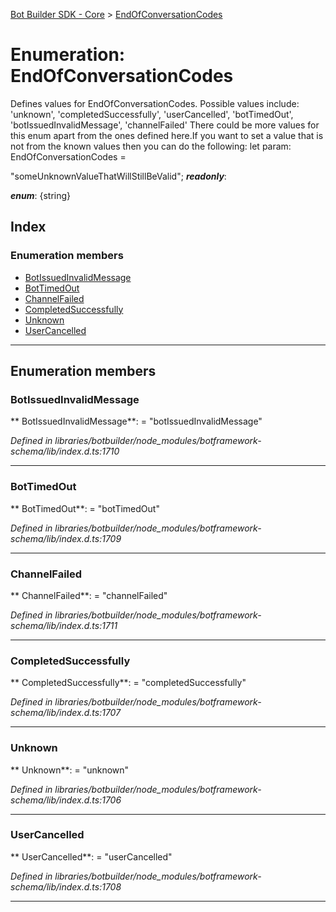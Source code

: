 [Bot Builder SDK - Core](../README.md) > [EndOfConversationCodes](../enums/botbuilder.endofconversationcodes.md)



# Enumeration: EndOfConversationCodes


Defines values for EndOfConversationCodes. Possible values include: 'unknown', 'completedSuccessfully', 'userCancelled', 'botTimedOut', 'botIssuedInvalidMessage', 'channelFailed' There could be more values for this enum apart from the ones defined here.If you want to set a value that is not from the known values then you can do the following: let param: EndOfConversationCodes =

<endofconversationcodes>"someUnknownValueThatWillStillBeValid";</endofconversationcodes>
*__readonly__*: 

*__enum__*: {string}


## Index

### Enumeration members

* [BotIssuedInvalidMessage](botbuilder.endofconversationcodes.md#botissuedinvalidmessage)
* [BotTimedOut](botbuilder.endofconversationcodes.md#bottimedout)
* [ChannelFailed](botbuilder.endofconversationcodes.md#channelfailed)
* [CompletedSuccessfully](botbuilder.endofconversationcodes.md#completedsuccessfully)
* [Unknown](botbuilder.endofconversationcodes.md#unknown)
* [UserCancelled](botbuilder.endofconversationcodes.md#usercancelled)



---
## Enumeration members
<a id="botissuedinvalidmessage"></a>

###  BotIssuedInvalidMessage

** BotIssuedInvalidMessage**:    = "botIssuedInvalidMessage"

*Defined in libraries/botbuilder/node_modules/botframework-schema/lib/index.d.ts:1710*





___

<a id="bottimedout"></a>

###  BotTimedOut

** BotTimedOut**:    = "botTimedOut"

*Defined in libraries/botbuilder/node_modules/botframework-schema/lib/index.d.ts:1709*





___

<a id="channelfailed"></a>

###  ChannelFailed

** ChannelFailed**:    = "channelFailed"

*Defined in libraries/botbuilder/node_modules/botframework-schema/lib/index.d.ts:1711*





___

<a id="completedsuccessfully"></a>

###  CompletedSuccessfully

** CompletedSuccessfully**:    = "completedSuccessfully"

*Defined in libraries/botbuilder/node_modules/botframework-schema/lib/index.d.ts:1707*





___

<a id="unknown"></a>

###  Unknown

** Unknown**:    = "unknown"

*Defined in libraries/botbuilder/node_modules/botframework-schema/lib/index.d.ts:1706*





___

<a id="usercancelled"></a>

###  UserCancelled

** UserCancelled**:    = "userCancelled"

*Defined in libraries/botbuilder/node_modules/botframework-schema/lib/index.d.ts:1708*





___


